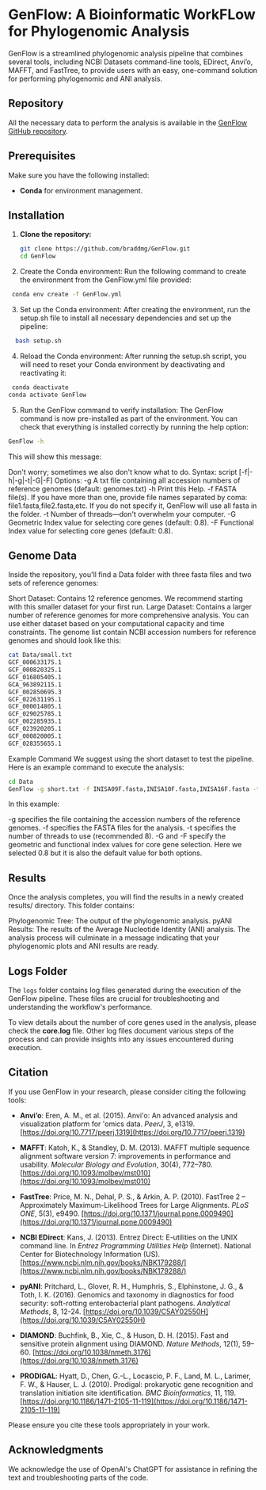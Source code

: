 # GenFlow: A Bioinformatic WorkFLow for Phylogenomic Analysis

GenFlow is a streamlined phylogenomic analysis pipeline that combines several tools, including NCBI Datasets command-line tools, EDirect, Anvi’o, MAFFT, and FastTree, to provide users with an easy, one-command solution for performing phylogenomic and ANI analysis.

## Repository
All the necessary data to perform the analysis is available in the [GenFlow GitHub repository](https://github.com/braddmg/GenFlow).

## Prerequisites

Make sure you have the following installed:
- **Conda** for environment management.

## Installation

1. **Clone the repository:**
   ```bash
   git clone https://github.com/braddmg/GenFlow.git
   cd GenFlow
   ```
2. Create the Conda environment: Run the following command to create the environment from the GenFlow.yml file provided:
 ```bash
  conda env create -f GenFlow.yml
 ```
3. Set up the Conda environment: After creating the environment, run the setup.sh file to install all necessary dependencies and set up the pipeline:
```bash
  bash setup.sh
 ```
4. Reload the Conda environment: After running the setup.sh script, you will need to reset your Conda environment by deactivating and reactivating it:
```bash
 conda deactivate
conda activate GenFlow
 ```
5. Run the GenFlow command to verify installation: The GenFlow command is now pre-installed as part of the environment. You can check that everything is installed correctly by running the help option:
```bash
GenFlow -h
 ```
This will show this message:

Don't worry; sometimes we also don't know what to do.
Syntax: script [-f|-h|-g|-t|-G|-F]
Options:
-g     A txt file containing all accession numbers of reference genomes (default: genomes.txt)
-h     Print this Help.
-f     FASTA file(s). If you have more than one, provide file names separated by coma:
       file1.fasta,file2.fasta,etc. If you do not specify it, GenFlow will use all fasta in the folder.
-t     Number of threads—don't overwhelm your computer.
-G     Geometric Index value for selecting core genes (default: 0.8).
-F     Functional Index value for selecting core genes (default: 0.8).

## Genome Data
Inside the repository, you'll find a Data folder with three fasta files and two sets of reference genomes:

Short Dataset: Contains 12 reference genomes. We recommend starting with this smaller dataset for your first run.
Large Dataset: Contains a larger number of reference genomes for more comprehensive analysis.
You can use either dataset based on your computational capacity and time constraints.
The genome list contain NCBI accession numbers for reference genomes and should look like this:
```bash
cat Data/small.txt
GCF_000633175.1
GCF_000820325.1
GCF_016805405.1
GCA_963892115.1
GCF_002850695.3
GCF_022631195.1
GCF_000014805.1
GCF_029025785.1
GCF_002285935.1
GCF_023920205.1
GCF_000820005.1
GCF_028355655.1
```
Example Command
We suggest using the short dataset to test the pipeline. Here is an example command to execute the analysis:
```bash
cd Data
GenFlow -g short.txt -f INISA09F.fasta,INISA10F.fasta,INISA16F.fasta -t 8 -G 0.8 -F 0.8
 ```
In this example:

-g specifies the file containing the accession numbers of the reference genomes.
-f specifies the FASTA files for the analysis.
-t specifies the number of threads to use (recommended 8).
-G and -F specify the geometric and functional index values for core gene selection. Here we selected 0.8 but it is also the default value for both options.

## Results
Once the analysis completes, you will find the results in a newly created results/ directory. This folder contains:

Phylogenomic Tree: The output of the phylogenomic analysis.
pyANI Results: The results of the Average Nucleotide Identity (ANI) analysis.
The analysis process will culminate in a message indicating that your phylogenomic plots and ANI results are ready.

## Logs Folder
The `logs` folder contains log files generated during the execution of the GenFlow pipeline. These files are crucial for troubleshooting and understanding the workflow's performance. 

To view details about the number of core genes used in the analysis, please check the **core.log** file. Other log files document various steps of the process and can provide insights into any issues encountered during execution.

## Citation

If you use GenFlow in your research, please consider citing the following tools:

- **Anvi’o**: Eren, A. M., et al. (2015). Anvi'o: An advanced analysis and visualization platform for 'omics data. *PeerJ*, 3, e1319. [https://doi.org/10.7717/peerj.1319](https://doi.org/10.7717/peerj.1319)

- **MAFFT**: Katoh, K., & Standley, D. M. (2013). MAFFT multiple sequence alignment software version 7: improvements in performance and usability. *Molecular Biology and Evolution*, 30(4), 772–780. [https://doi.org/10.1093/molbev/mst010](https://doi.org/10.1093/molbev/mst010)

- **FastTree**: Price, M. N., Dehal, P. S., & Arkin, A. P. (2010). FastTree 2 – Approximately Maximum-Likelihood Trees for Large Alignments. *PLoS ONE*, 5(3), e9490. [https://doi.org/10.1371/journal.pone.0009490](https://doi.org/10.1371/journal.pone.0009490)

- **NCBI EDirect**: Kans, J. (2013). Entrez Direct: E-utilities on the UNIX command line. In *Entrez Programming Utilities Help* (Internet). National Center for Biotechnology Information (US). [https://www.ncbi.nlm.nih.gov/books/NBK179288/](https://www.ncbi.nlm.nih.gov/books/NBK179288/)

- **pyANI**: Pritchard, L., Glover, R. H., Humphris, S., Elphinstone, J. G., & Toth, I. K. (2016). Genomics and taxonomy in diagnostics for food security: soft-rotting enterobacterial plant pathogens. *Analytical Methods*, 8, 12-24. [https://doi.org/10.1039/C5AY02550H](https://doi.org/10.1039/C5AY02550H)

- **DIAMOND**: Buchfink, B., Xie, C., & Huson, D. H. (2015). Fast and sensitive protein alignment using DIAMOND. *Nature Methods*, 12(1), 59–60. [https://doi.org/10.1038/nmeth.3176](https://doi.org/10.1038/nmeth.3176)

- **PRODIGAL**: Hyatt, D., Chen, G.-L., Locascio, P. F., Land, M. L., Larimer, F. W., & Hauser, L. J. (2010). Prodigal: prokaryotic gene recognition and translation initiation site identification. *BMC Bioinformatics*, 11, 119. [https://doi.org/10.1186/1471-2105-11-119](https://doi.org/10.1186/1471-2105-11-119)

Please ensure you cite these tools appropriately in your work.

## Acknowledgments

We acknowledge the use of OpenAI's ChatGPT for assistance in refining the text and troubleshooting parts of the code.

